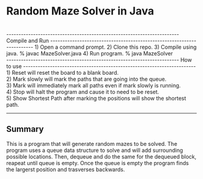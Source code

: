 # Random Maze Solver in Java
</br>
-----------------------------------------------------------------------
Compile and Run
-----------------------------------------------------------------------
1) Open a command prompt.
2) Clone this repo.
3) Compile using java.
% javac MazeSolver.java
4) Run program.
% java MazeSolver
</br>
-----------------------------------------------------------------------
How to use
-----------------------------------------------------------------------
1) Reset will reset the board to a blank board.</br>
2) Mark slowly will mark the paths that are going into the queue.</br>
3) Mark will immediately mark all paths even if mark slowly is running.</br>
4) Stop will halt the program and cause it to need to be reset.</br>
5) Show Shortest Path after marking the positions will show the shortest path.<br>

-----------------------------------------------------------------------
Summary
-----------------------------------------------------------------------
This is a program that will generate random mazes to be solved. The program uses a queue data structure to solve and will add surrounding possible locations. Then, dequeue and do the same for the dequeued block, reapeat until queue is empty. Once the queue is empty the program finds the largerst position and trasverses backwards.
